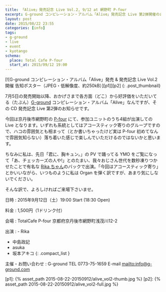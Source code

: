 ```yaml
---
title: 「Alive」発売記念 Live Vol.2, 9/12 at 網野町 P-four
excerpt: G-ground コンピレーション・アルバム「Alive」発売記念 Live 第2弾開催のお知らせ。今回は参加ユニットのうち、アコースティックなグループ4組による縮小版でお送りいたします。網野町 P-four にて19時より 1D 付1,500円。
layout: post
date: 2015/08/22 23:55
categories: [info]
tags:
- g-ground
- live
- event
- kyotango
schema:
  place: Total Cafe P-four
  start_at: 2015/09/12 19:00
---
```

[![G-ground コンピレーション・アルバム「Alive」発売 & 発売記念 Live Vol.2 開催 告知ポスター（JPEG・低解像度、約250kB）][p1]][p2]
{: .post_thumbnail}

7月5日の発売開始以降、おかげさまで各方面（どこ）から好評価をいただいてる（たぶん）[G-ground][*1] コンピレーション・アルバム「Alive」なんですが、その CD 発売記念 Live 第2弾のお知らせです。

今回は京丹後市網野町の [P-four][*2] にて、参加ユニットのうち4組が出演しての Live となります。いずれも系統としてはアコースティック寄りのグループですので、ハコの雰囲気とも相まって（とか書いちゃったけど実は P-four 初めてなんで雰囲気知らない）落ち着いた感じで楽しんでいただけるのではないかと思います。

ちなみに私は、先日「君に、胸キュン。」の PV で踊ってる YMO をご覧になって「あ、チェッカーズの人や!」とのたまい、我々おじさん世代を数秒凍りつかせたことで有名な [Rika ちゃん][*3]のバックで出演。「今回はアコースティック寄り」とかいいながら、いつものように私は Organ を弾く訳ですが、あまり気にしないでください。

そんな訳で、よろしければご来場下さいませ。

日時
: 2015年9月12日（土）19:00 Start (18:30 Open)

料金
: 1,500円（1ドリンク付）

会場
: TotalCafe P-four
  京都府京丹後市網野町浅茂川12-2

出演
: - Rika
  - 中島政記
  - asuka
  - 坂本アキコ
  {: .compact_list }

主催・お問い合わせ
: G-ground
  TEL 0773-75-1659 E-mail <mailto:info@g-ground.com>

[*1]: http://g-ground.com/
[*2]: http://pfour4.web.fc2.com/
[*3]: http://ameblo.jp/utairo-homupe/
[*4]: https://www.google.co.jp/maps/place/%E3%80%92629-3104+%E4%BA%AC%E9%83%BD%E5%BA%9C%E4%BA%AC%E4%B8%B9%E5%BE%8C%E5%B8%82%E7%B6%B2%E9%87%8E%E7%94%BA%E6%B5%85%E8%8C%82%E5%B7%9D%EF%BC%91%EF%BC%92%E2%88%92%EF%BC%92/@35.6863655,135.020191,17z/data=!3m1!4b1!4m2!3m1!1s0x5fffa54eda131dd1:0x568780fcdd6abc28

[p1]: {% asset_path 2015-08-22-20150912/alive_vol2-thumb.jpg %}
[p2]: {% asset_path 2015-08-22-20150912/alive_vol2-full.jpg %}
